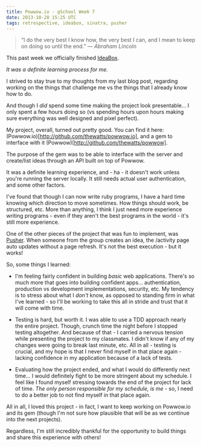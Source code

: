 ```yaml
---
title: Powwow.io - gSchool Week 7
date: 2013-10-28 15:25 UTC
tags: retrospective, ideabox, sinatra, pusher
---
```


> “I do the very best I know how, the very best I can, and I mean to keep on doing so until the end.” ― *Abraham Lincoln*

This past week we officially finished [IdeaBox](http://bit.ly/16Uyusn).

*It was a definite learning process for me.*

I strived to stay true to my thoughts from my last blog post, regarding working
on the things that challenge me vs the things that I already know how to do.

And though I *did* spend some time making the project look presentable... I only
spent a few hours doing so (vs spending hours upon hours making sure everything
was well designed and pixel perfect).

My project, overall, turned out pretty good. You can find it here:
(Powwow.io)[http://github.com/thewatts/powwow.io], and a gem to interface with
it (Powwow)[http://github.com/thewatts/powwow].

The purpose of the gem was to be able to interface with the server and
create/list ideas through an API built on top of Powwow. 

It was a definite learning experience, and - ha - it doesn't work unless you're
running the server locally. It still needs actual user authentication, and some
other factors.

I've found that though I can now write ruby programs, I have a hard time knowing
which direction to move sometimes. How things should work, be structured, etc.
More than anything, I think I just need more experience writing programs - even
if they aren't the best programs in the world - it's still more experience.

One of the other pieces of the project that was fun to implement, was
[Pusher](http://pusher.com). When someone from the group creates an idea, the /activity page auto updates
without a page refresh. It's not the best execution - but it works!

So, some things I learned:

- I'm feeling fairly confident in building *basic* web applications. There's so
  much more that goes into building confident apps... authentication, production
  vs development implementations, security, etc. My tendency is to stress about
  what I *don't* know, as opposed to standing firm in what I've learned - so
  I'll be working to take this all in stride and trust that it will come with
  time.

- Testing is hard, but worth it. I was able to use a TDD approach nearly the
  entire project. Though, crunch time the night before I stopped testing
  altogether. And because of that - I carried a nervous tension while presenting
  the project to my classmates. I didn't know if any of my changes were going to
  break last minute, etc. All in all - testing is crucial, and my hope is that
  I never find myself in that place again - lacking confidence in my application
  because of a lack of tests.

- Evaluating how the project ended, and what I would do differently next time...
  I would definitely fight to be more stringent about my schedule. I feel like
  I found myself stressing towards the end of the project for lack of time. *The
  only person responsible for my schedule, is me* - so, I need to do a better
  job to not find myself in that place again.

All in all, I loved this project - in fact, I want to keep working on Powwow.io
and its gem (though I'm not sure how plausible that will be as we continue into
the next projects).

Regardless, I'm still incredibly thankful for the opportunity to build things
and share this experience with others!


